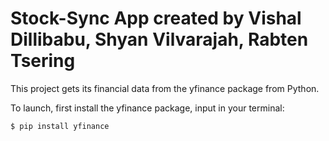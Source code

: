 # Stock-Sync App created by Vishal Dillibabu, Shyan Vilvarajah, Rabten Tsering


This project gets its financial data from the yfinance package from Python.

To launch, first install the yfinance package, input in your terminal:

```
$ pip install yfinance
```
